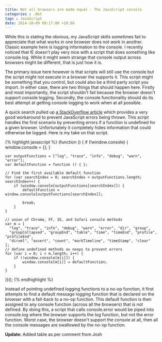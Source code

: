 ```yaml
---
title: Not all browsers are made equal - The JavaScript console
categories : .Net
tags : JavaScript
date: 2014-10-09 09:17:00 +10:00
---
```


While this is stating the obvious, my JavaScript skills sometimes fail to appreciate that what works in one browser does not work in another. Classic example here is logging information to the console. I recently noticed that IE doesn't play very nice with a script that does something like console.log. While it might seem strange that console output across browsers might be different, that is just how it is.  

The primary issue here however is that scripts will still use the console but the script might not execute in a browser the supports it. This script might be something that you control, but could also be a third party script you import. In either case, there are two things that should happen here. Firstly and most importantly, the script shouldn't fail because the browser doesn't support console logging. Secondly, the console functionality should do its best attempt at getting console logging to work when at all possible. 

A quick search pulled up [a StackOverflow article][0] which provides a very good workaround to prevent JavaScript errors being thrown. This script handles the first scenario by preventing errors if a function is undefined for a given browser. Unfortunately it completely hides information that could otherwise be logged. Here is my take on that script.

{% highlight javascript %}
(function () {
    if (!window.console) {
        window.console = {};
    }

    var outputFunctions = ["log", "trace", "info", "debug", "warn", "error"];
    var defaultFunction = function () { };

    // Find the first available default function
    for (var searchIndex = 0; searchIndex < outputFunctions.length; searchIndex++) {
        if (window.console[outputFunctions[searchIndex]]) {
            defaultFunction = window.console[outputFunctions[searchIndex]];

            break;
        }
    }

    // union of Chrome, FF, IE, and Safari console methods
    var m = [
      "log", "trace", "info", "debug", "warn", "error", "dir", "group",
      "groupCollapsed", "groupEnd", "table", "time", "timeEnd", "profile", "profileEnd",
      "dirxml", "assert", "count", "markTimeline", "timeStamp", "clear"
    ];
    // define undefined methods as noops to prevent errors
    for (var i = 0; i < m.length; i++) {
        if (!window.console[m[i]]) {
            window.console[m[i]] = defaultFunction;
        }
    }
})();
{% endhighlight %}

Instead of pointing undefined logging functions to a no-op function, it first attempts to find a default message logging function that is declared on the browser with a fall-back to a no-op function. This default function is then assigned to any console function (across all the browsers) that is not defined. By doing this, a script that calls console.error would be piped into console.log where the browser supports the log function, but not the error function. Worst case, the browser doesn't support the console at all, then all the console messages are swallowed by the no-op function.

**Update:** Added table as per comment from Josh

[0]: http://stackoverflow.com/a/13817235